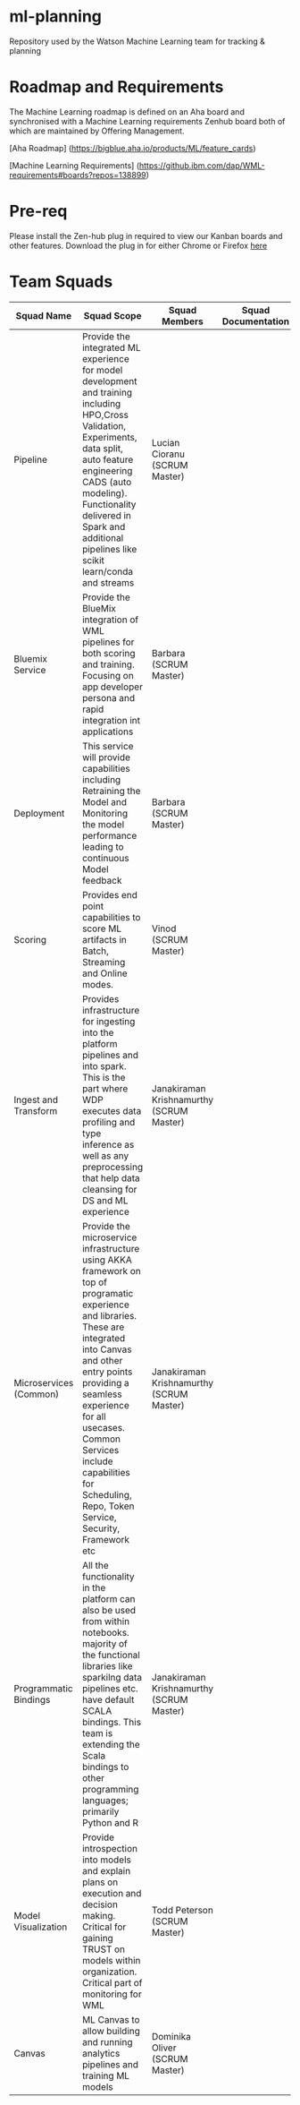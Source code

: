 # ml-planning

Repository used by the Watson Machine Learning team for tracking & planning

# Roadmap and Requirements
The Machine Learning roadmap is defined on an Aha board and synchronised with a Machine Learning requirements Zenhub board both of which are maintained by Offering Management.

[Aha Roadmap] (https://bigblue.aha.io/products/ML/feature_cards)


[Machine Learning Requirements] (https://github.ibm.com/dap/WML-requirements#boards?repos=138899)

# Pre-req
Please install the Zen-hub plug in required to view our Kanban boards and other features.  Download the plug in for either Chrome or Firefox [here](https://zenhub.innovate.ibm.com/setup/download)

# Team Squads

| Squad Name | Squad Scope | Squad Members | Squad Documentation | Hill Info | Kanban View | Slack Channel |
| -------- | ---------- | ------------- | ----------------- |----------------- | --- | ------------- |
| Pipeline | Provide the integrated ML experience for model development and training including HPO,Cross Validation, Experiments, data split, auto feature engineering CADS (auto modeling). Functionality delivered in Spark and additional pipelines like scikit learn/conda and streams | Lucian Cioranu (SCRUM Master)|  | | [Kanban](https://github.ibm.com/NGP-TWC/ml-planning#boards?labels=WML-pipeline)| |
| Bluemix Service | Provide the BlueMix integration of WML pipelines for both scoring and training. Focusing on app developer persona and rapid integration int applications | Barbara (SCRUM Master) |  | | [Kanban](https://github.ibm.com/NGP-TWC/ml-planning#boards?labels=WML-pipeline) | |
| Deployment | This service will provide capabilities including Retraining the Model and Monitoring the model performance leading to continuous Model feedback | Barbara (SCRUM Master)| | | [Kanban](https://github.ibm.com/NGP-TWC/ml-planning#boards?labels=WML-pipeline)| |
| Scoring | Provides end point capabilities to score ML artifacts in Batch, Streaming and Online modes. | Vinod (SCRUM Master)|  | | [Kanban](https://github.ibm.com/NGP-TWC/ml-planning#boards?labels=WML-pipeline)| |
| Ingest and Transform | Provides infrastructure for ingesting into the platform pipelines and into spark. This is the part where WDP executes data profiling and type inference as well as any preprocessing that help data cleansing for DS and ML experience | Janakiraman Krishnamurthy (SCRUM Master)| | | [Kanban](https://github.ibm.com/NGP-TWC/ml-planning#boards?labels=WML-pipeline)| |
| Microservices (Common) | Provide the microservice infrastructure using AKKA framework on top of programatic experience and libraries. These are integrated into Canvas and other entry points providing a seamless experience for all usecases. Common Services include capabilities for Scheduling, Repo, Token Service, Security, Framework etc | Janakiraman Krishnamurthy (SCRUM Master)|   | | [Kanban](https://github.ibm.com/NGP-TWC/ml-planning#boards?labels=WML-pipeline)| |
| Programmatic Bindings | All the functionality in the platform can also be used from within notebooks. majority of the functional libraries like sparkilng data pipelines etc. have default SCALA bindings. This team is extending the Scala bindings to other programming languages; primarily Python and R | Janakiraman Krishnamurthy (SCRUM Master)|  | | [Kanban](https://github.ibm.com/NGP-TWC/ml-planning#boards?labels=WML-pipeline)| |
| Model Visualization | Provide introspection into models and explain plans on execution and decision making. Critical for gaining TRUST on models within organization. Critical part of monitoring for WML | Todd Peterson (SCRUM Master)|  | | [Kanban](https://github.ibm.com/NGP-TWC/ml-planning#boards?labels=WML-pipeline)| |
| Canvas |  ML Canvas to allow building and running analytics pipelines and training ML models | Dominika Oliver (SCRUM Master)|  | | [Kanban](https://github.ibm.com/NGP-TWC/ml-planning#boards?labels=WML-pipeline)| |
